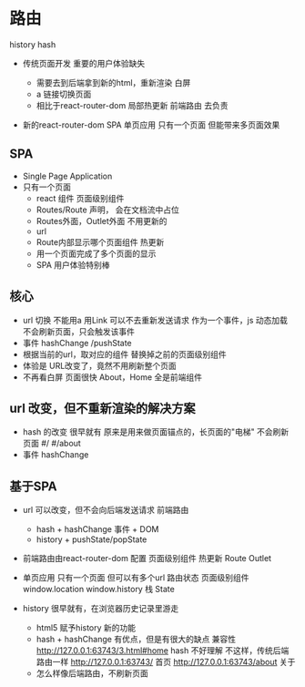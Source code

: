 # 路由

history
hash

- 传统页面开发
    重要的用户体验缺失
    - 需要去到后端拿到新的html，重新渲染
        白屏
    - a 链接切换页面
    - 相比于react-router-dom 局部热更新
    前端路由 去负责

- 新的react-router-dom SPA 单页应用
    只有一个页面 但能带来多页面效果

## SPA 
- Single Page Application
- 只有一个页面
    - react 组件
        页面级别组件
    - Routes/Route 声明， 会在文档流中占位
    - Routes外面，Outlet外面 不用更新的
    - url
    - Route内部显示哪个页面组件
        热更新
    - 用一个页面完成了多个页面的显示
    - SPA 用户体验特别棒
## 核心
- url 切换
    不能用a
    用Link
    可以不去重新发送请求
    作为一个事件，js 动态加载
    不会刷新页面，只会触发该事件
- 事件 hashChange /pushState
- 根据当前的url，取对应的组件
    替换掉之前的页面级别组件
- 体验是
    URL改变了，竟然不用刷新整个页面
- 不再看白屏
    页面很快 
    About，Home 全是前端组件

## url 改变，但不重新渲染的解决方案
- hash 的改变 很早就有
    原来是用来做页面锚点的，长页面的"电梯"
    不会刷新页面
    #/
    #/about
- 事件 
    hashChange

## 基于SPA
- url 可以改变，但不会向后端发送请求 前端路由
    - hash + hashChange 事件 + DOM
    - history + pushState/popState
- 前端路由由react-router-dom 配置 页面级别组件
    热更新 Route
    Outlet
- 单页应用
    只有一个页面 但可以有多个url 路由状态
    页面级别组件
    window.location  window.history
    栈
    State
     
- history
    很早就有，在浏览器历史记录里游走
    - html5 赋予history 新的功能
    - hash + hashChange 有优点，但是有很大的缺点
        兼容性 http://127.0.0.1:63743/3.html#home
        hash 不好理解
        不这样，传统后端路由一样
        http://127.0.0.1:63743/ 首页
        http://127.0.0.1:63743/about 关于
    - 怎么样像后端路由，不刷新页面
    